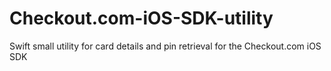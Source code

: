 # Checkout.com-iOS-SDK-utility
Swift small utility for card details and pin retrieval for the Checkout.com iOS SDK 
